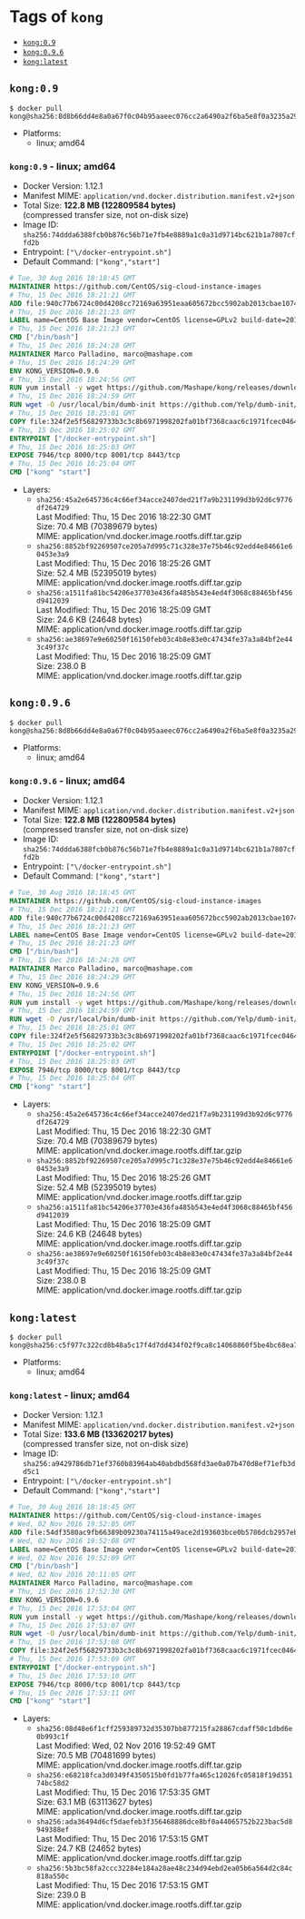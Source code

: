 <!-- THIS FILE IS GENERATED VIA './update-remote.sh' -->

# Tags of `kong`

-	[`kong:0.9`](#kong09)
-	[`kong:0.9.6`](#kong096)
-	[`kong:latest`](#konglatest)

## `kong:0.9`

```console
$ docker pull kong@sha256:8d8b66dd4e8a0a67f0c04b95aaeec076cc2a6490a2f6ba5e8f0a3235a291596b
```

-	Platforms:
	-	linux; amd64

### `kong:0.9` - linux; amd64

-	Docker Version: 1.12.1
-	Manifest MIME: `application/vnd.docker.distribution.manifest.v2+json`
-	Total Size: **122.8 MB (122809584 bytes)**  
	(compressed transfer size, not on-disk size)
-	Image ID: `sha256:74ddda6388fcb0b876c56b71e7fb4e8889a1c0a31d9714bc621b1a7807cffd2b`
-	Entrypoint: `["\/docker-entrypoint.sh"]`
-	Default Command: `["kong","start"]`

```dockerfile
# Tue, 30 Aug 2016 18:18:45 GMT
MAINTAINER https://github.com/CentOS/sig-cloud-instance-images
# Thu, 15 Dec 2016 18:21:21 GMT
ADD file:940c77b6724c00d4208cc72169a63951eaa605672bcc5902ab2013cbae107434 in / 
# Thu, 15 Dec 2016 18:21:23 GMT
LABEL name=CentOS Base Image vendor=CentOS license=GPLv2 build-date=20161214
# Thu, 15 Dec 2016 18:21:23 GMT
CMD ["/bin/bash"]
# Thu, 15 Dec 2016 18:24:28 GMT
MAINTAINER Marco Palladino, marco@mashape.com
# Thu, 15 Dec 2016 18:24:29 GMT
ENV KONG_VERSION=0.9.6
# Thu, 15 Dec 2016 18:24:56 GMT
RUN yum install -y wget https://github.com/Mashape/kong/releases/download/$KONG_VERSION/kong-$KONG_VERSION.el7.noarch.rpm &&     yum clean all
# Thu, 15 Dec 2016 18:24:59 GMT
RUN wget -O /usr/local/bin/dumb-init https://github.com/Yelp/dumb-init/releases/download/v1.1.3/dumb-init_1.1.3_amd64 &&     chmod +x /usr/local/bin/dumb-init
# Thu, 15 Dec 2016 18:25:01 GMT
COPY file:324f2e5f56829733b3c3c8b6971998202fa01bf7368caac6c1971fcec0464e8c in /docker-entrypoint.sh 
# Thu, 15 Dec 2016 18:25:02 GMT
ENTRYPOINT ["/docker-entrypoint.sh"]
# Thu, 15 Dec 2016 18:25:03 GMT
EXPOSE 7946/tcp 8000/tcp 8001/tcp 8443/tcp
# Thu, 15 Dec 2016 18:25:04 GMT
CMD ["kong" "start"]
```

-	Layers:
	-	`sha256:45a2e645736c4c66ef34acce2407ded21f7a9b231199d3b92d6c9776df264729`  
		Last Modified: Thu, 15 Dec 2016 18:22:30 GMT  
		Size: 70.4 MB (70389679 bytes)  
		MIME: application/vnd.docker.image.rootfs.diff.tar.gzip
	-	`sha256:8852bf92269507ce205a7d995c71c328e37e75b46c92edd4e84661e60453e3a9`  
		Last Modified: Thu, 15 Dec 2016 18:25:26 GMT  
		Size: 52.4 MB (52395019 bytes)  
		MIME: application/vnd.docker.image.rootfs.diff.tar.gzip
	-	`sha256:a1511fa81bc54206e37703e436fa485b543e4ed4f3068c88465bf456d9412039`  
		Last Modified: Thu, 15 Dec 2016 18:25:09 GMT  
		Size: 24.6 KB (24648 bytes)  
		MIME: application/vnd.docker.image.rootfs.diff.tar.gzip
	-	`sha256:ae38697e9e60250f16150feb03c4b8e83e0c47434fe37a3a84bf2e443c49f37c`  
		Last Modified: Thu, 15 Dec 2016 18:25:09 GMT  
		Size: 238.0 B  
		MIME: application/vnd.docker.image.rootfs.diff.tar.gzip

## `kong:0.9.6`

```console
$ docker pull kong@sha256:8d8b66dd4e8a0a67f0c04b95aaeec076cc2a6490a2f6ba5e8f0a3235a291596b
```

-	Platforms:
	-	linux; amd64

### `kong:0.9.6` - linux; amd64

-	Docker Version: 1.12.1
-	Manifest MIME: `application/vnd.docker.distribution.manifest.v2+json`
-	Total Size: **122.8 MB (122809584 bytes)**  
	(compressed transfer size, not on-disk size)
-	Image ID: `sha256:74ddda6388fcb0b876c56b71e7fb4e8889a1c0a31d9714bc621b1a7807cffd2b`
-	Entrypoint: `["\/docker-entrypoint.sh"]`
-	Default Command: `["kong","start"]`

```dockerfile
# Tue, 30 Aug 2016 18:18:45 GMT
MAINTAINER https://github.com/CentOS/sig-cloud-instance-images
# Thu, 15 Dec 2016 18:21:21 GMT
ADD file:940c77b6724c00d4208cc72169a63951eaa605672bcc5902ab2013cbae107434 in / 
# Thu, 15 Dec 2016 18:21:23 GMT
LABEL name=CentOS Base Image vendor=CentOS license=GPLv2 build-date=20161214
# Thu, 15 Dec 2016 18:21:23 GMT
CMD ["/bin/bash"]
# Thu, 15 Dec 2016 18:24:28 GMT
MAINTAINER Marco Palladino, marco@mashape.com
# Thu, 15 Dec 2016 18:24:29 GMT
ENV KONG_VERSION=0.9.6
# Thu, 15 Dec 2016 18:24:56 GMT
RUN yum install -y wget https://github.com/Mashape/kong/releases/download/$KONG_VERSION/kong-$KONG_VERSION.el7.noarch.rpm &&     yum clean all
# Thu, 15 Dec 2016 18:24:59 GMT
RUN wget -O /usr/local/bin/dumb-init https://github.com/Yelp/dumb-init/releases/download/v1.1.3/dumb-init_1.1.3_amd64 &&     chmod +x /usr/local/bin/dumb-init
# Thu, 15 Dec 2016 18:25:01 GMT
COPY file:324f2e5f56829733b3c3c8b6971998202fa01bf7368caac6c1971fcec0464e8c in /docker-entrypoint.sh 
# Thu, 15 Dec 2016 18:25:02 GMT
ENTRYPOINT ["/docker-entrypoint.sh"]
# Thu, 15 Dec 2016 18:25:03 GMT
EXPOSE 7946/tcp 8000/tcp 8001/tcp 8443/tcp
# Thu, 15 Dec 2016 18:25:04 GMT
CMD ["kong" "start"]
```

-	Layers:
	-	`sha256:45a2e645736c4c66ef34acce2407ded21f7a9b231199d3b92d6c9776df264729`  
		Last Modified: Thu, 15 Dec 2016 18:22:30 GMT  
		Size: 70.4 MB (70389679 bytes)  
		MIME: application/vnd.docker.image.rootfs.diff.tar.gzip
	-	`sha256:8852bf92269507ce205a7d995c71c328e37e75b46c92edd4e84661e60453e3a9`  
		Last Modified: Thu, 15 Dec 2016 18:25:26 GMT  
		Size: 52.4 MB (52395019 bytes)  
		MIME: application/vnd.docker.image.rootfs.diff.tar.gzip
	-	`sha256:a1511fa81bc54206e37703e436fa485b543e4ed4f3068c88465bf456d9412039`  
		Last Modified: Thu, 15 Dec 2016 18:25:09 GMT  
		Size: 24.6 KB (24648 bytes)  
		MIME: application/vnd.docker.image.rootfs.diff.tar.gzip
	-	`sha256:ae38697e9e60250f16150feb03c4b8e83e0c47434fe37a3a84bf2e443c49f37c`  
		Last Modified: Thu, 15 Dec 2016 18:25:09 GMT  
		Size: 238.0 B  
		MIME: application/vnd.docker.image.rootfs.diff.tar.gzip

## `kong:latest`

```console
$ docker pull kong@sha256:c5f977c322cd8b48a5c17f4d7dd434f02f9ca8c14068860f5be4bc68ea7fbd77
```

-	Platforms:
	-	linux; amd64

### `kong:latest` - linux; amd64

-	Docker Version: 1.12.1
-	Manifest MIME: `application/vnd.docker.distribution.manifest.v2+json`
-	Total Size: **133.6 MB (133620217 bytes)**  
	(compressed transfer size, not on-disk size)
-	Image ID: `sha256:a9429786db71ef3760b83964ab40abdbd568fd3ae0a07b470d8ef71efb3dd5c1`
-	Entrypoint: `["\/docker-entrypoint.sh"]`
-	Default Command: `["kong","start"]`

```dockerfile
# Tue, 30 Aug 2016 18:18:45 GMT
MAINTAINER https://github.com/CentOS/sig-cloud-instance-images
# Wed, 02 Nov 2016 19:52:05 GMT
ADD file:54df3580ac9fb66389b09230a74115a49ace2d193603bce0b5786dcb2957eb52 in / 
# Wed, 02 Nov 2016 19:52:08 GMT
LABEL name=CentOS Base Image vendor=CentOS license=GPLv2 build-date=20161102
# Wed, 02 Nov 2016 19:52:09 GMT
CMD ["/bin/bash"]
# Wed, 02 Nov 2016 20:11:05 GMT
MAINTAINER Marco Palladino, marco@mashape.com
# Thu, 15 Dec 2016 17:52:30 GMT
ENV KONG_VERSION=0.9.6
# Thu, 15 Dec 2016 17:53:04 GMT
RUN yum install -y wget https://github.com/Mashape/kong/releases/download/$KONG_VERSION/kong-$KONG_VERSION.el7.noarch.rpm &&     yum clean all
# Thu, 15 Dec 2016 17:53:07 GMT
RUN wget -O /usr/local/bin/dumb-init https://github.com/Yelp/dumb-init/releases/download/v1.1.3/dumb-init_1.1.3_amd64 &&     chmod +x /usr/local/bin/dumb-init
# Thu, 15 Dec 2016 17:53:08 GMT
COPY file:324f2e5f56829733b3c3c8b6971998202fa01bf7368caac6c1971fcec0464e8c in /docker-entrypoint.sh 
# Thu, 15 Dec 2016 17:53:09 GMT
ENTRYPOINT ["/docker-entrypoint.sh"]
# Thu, 15 Dec 2016 17:53:10 GMT
EXPOSE 7946/tcp 8000/tcp 8001/tcp 8443/tcp
# Thu, 15 Dec 2016 17:53:11 GMT
CMD ["kong" "start"]
```

-	Layers:
	-	`sha256:08d48e6f1cff259389732d35307bb877215fa28867cdaff50c1dbd6e0b993c1f`  
		Last Modified: Wed, 02 Nov 2016 19:52:49 GMT  
		Size: 70.5 MB (70481699 bytes)  
		MIME: application/vnd.docker.image.rootfs.diff.tar.gzip
	-	`sha256:e68218fca3d0349f4350515b0fd1b77fa465c12026fc05818f19d35174bc58d2`  
		Last Modified: Thu, 15 Dec 2016 17:53:35 GMT  
		Size: 63.1 MB (63113627 bytes)  
		MIME: application/vnd.docker.image.rootfs.diff.tar.gzip
	-	`sha256:ada36494d6cf5daefeb3f356468886dce8bf0a44065752b223bac5d8949388ef`  
		Last Modified: Thu, 15 Dec 2016 17:53:15 GMT  
		Size: 24.7 KB (24652 bytes)  
		MIME: application/vnd.docker.image.rootfs.diff.tar.gzip
	-	`sha256:5b3bc58fa2ccc32284e184a28ae48c234d94ebd2ea05b6a564d2c84c818a550c`  
		Last Modified: Thu, 15 Dec 2016 17:53:15 GMT  
		Size: 239.0 B  
		MIME: application/vnd.docker.image.rootfs.diff.tar.gzip
